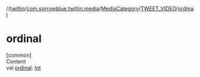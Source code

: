 //[twitlin](../../../index.md)/[com.sorrowblue.twitlin.media](../../index.md)/[MediaCategory](../index.md)/[TWEET_VIDEO](index.md)/[ordinal](ordinal.md)



# ordinal  
[common]  
Content  
val [ordinal](ordinal.md): [Int](https://kotlinlang.org/api/latest/jvm/stdlib/kotlin/-int/index.html)  




